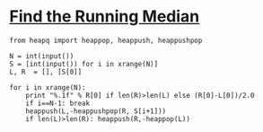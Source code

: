 # [Find the Running Median](https://www.hackerrank.com/challenges/find-the-running-median/problem)

```
from heapq import heappop, heappush, heappushpop
            
N = int(input())
S = [int(input()) for i in xrange(N)]
L, R  = [], [S[0]]

for i in xrange(N):
    print "%.1f" % R[0] if len(R)>len(L) else (R[0]-L[0])/2.0
    if i==N-1: break
    heappush(L,-heappushpop(R, S[i+1]))
    if len(L)>len(R): heappush(R,-heappop(L))
```